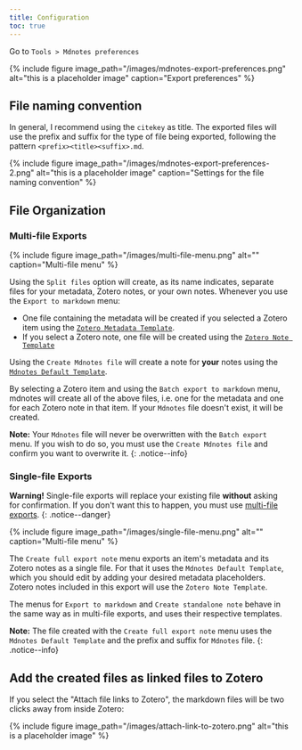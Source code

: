 ```yaml
---
title: Configuration
toc: true
---
```


Go to `Tools > Mdnotes preferences`

{% include figure image_path="/images/mdnotes-export-preferences.png" alt="this is a placeholder image" caption="Export preferences" %}

## File naming convention

In general, I recommend using the `citekey` as title. The exported files will use the prefix and suffix for the type of file being exported, following the pattern `<prefix><title><suffix>.md`.

{% include figure image_path="/images/mdnotes-export-preferences-2.png" alt="this is a placeholder image" caption="Settings for the file naming convention" %}

## File Organization

### Multi-file Exports

{% include figure image_path="/images/multi-file-menu.png" alt="" caption="Multi-file menu" %}

Using the `Split files` option will create, as its name indicates, separate files for your metadata, Zotero notes, or your own notes. Whenever you use the `Export to markdown` menu:

- One file containing the metadata will be created if you selected a Zotero item using the [`Zotero Metadata Template`](/zotero-mdnotes/docs/templates/#zotero-metadata-template).
- If you select a Zotero note, one file will be created using the [`Zotero Note Template`](/zotero-mdnotes/docs/templates/#zotero-note-template)

Using the `Create Mdnotes file` will create a note for **your** notes using the [`Mdnotes Default Template`](/zotero-mdnotes/docs/templates/#mdnotes-default-template).

By selecting a Zotero item and using the `Batch export to markdown` menu, mdnotes will create all of the above files, i.e. one for the metadata and one for each Zotero note in that item.
If your `Mdnotes` file doesn't exist, it will be created.

**Note:** Your `Mdnotes` file will never be overwritten with the `Batch export` menu. If you wish to do so, you must use the `Create Mdnotes file` and confirm you want to overwrite it.
{: .notice--info}

### Single-file Exports

**Warning!** Single-file exports will replace your existing file **without** asking for confirmation. If you don't want this to happen, you must use [multi-file exports](#multi-file-exports).
{: .notice--danger}

{% include figure image_path="/images/single-file-menu.png" alt="" caption="Multi-file menu" %}

The `Create full export note` menu exports an item's metadata and its Zotero notes as a single file. For that it uses the `Mdnotes Default Template`, which you should edit by adding your desired metadata placeholders. Zotero notes included in this export will use the `Zotero Note Template`.

The menus for `Export to markdown` and `Create standalone note` behave in the same way as in multi-file exports, and uses their respective templates.

**Note:** The file created with the `Create full export note` menu uses the `Mdnotes Default Template` and the prefix and suffix for `Mdnotes` file.
{: .notice--info}

## Add the created files as linked files to Zotero

If you select the "Attach file links to Zotero", the markdown files will be two clicks away from inside Zotero:

{% include figure image_path="/images/attach-link-to-zotero.png" alt="this is a placeholder image" %}
